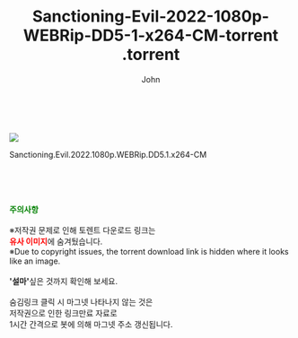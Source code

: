 ﻿---
layout: post
title:  "                   Sanctioning-Evil-2022-1080p-WEBRip-DD5-1-x264-CM-torrent                .torrent"
author: John
categories: [ 영화 ]
tags: [  ]
image: https://torrentrj57.com/uploadfile/full/4ec5ebfefc1abf526024abe4954fa86ae13687e1.jpg 
description: "                   Sanctioning-Evil-2022-1080p-WEBRip-DD5-1-x264-CM-torrent                 torrent 정보 공유"
toc: true
toc_sticky: true
---

<br>
<p><img src="https://torrentrj57.com/uploadfile/full/4ec5ebfefc1abf526024abe4954fa86ae13687e1.jpg"/></p>
 Sanctioning.Evil.2022.1080p.WEBRip.DD5.1.x264-CM  
    
<br><br><br>
<p data-ke-size="size16"><b><span style="color: green;">주의사항</span></b><br /><br />※저작권 문제로 인해 토렌트 다운로드 링크는<br /><b><span style="color: red;">유사 이미지</span></b>에 숨겨뒀습니다.<br />※Due to copyright issues, the torrent download link is hidden where it looks like an image.<br /><br /><b>'설마'</b>싶은 것까지 확인해 보세요.<br /><br />숨김링크 클릭 시 마그넷 나타나지 않는 것은<br />저작권으로 인한 링크만료 자료로<br />1시간 간격으로 봇에 의해 마그넷 주소 갱신됩니다.</p>
